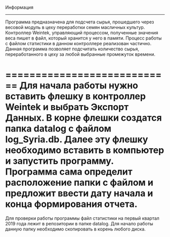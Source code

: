 Информация
________________________________________________

Программа предназначена для подсчета сырья, прошедшего через весовой модуль в цеху переработки семян масличных культур.
Контроллер Weintek, управляющий процессом, полученные значения веса пишет в файл, который хранится у него в памяти.
Процесс работы с файлом статистики в данном контроллере реализован частично.
Данная программа позволяет подсчитать количество сырья, переработанного в цеху за любой выбранные промежуток времени.

============================
Для начала работы нужно вставить флешку в контроллер Weintek и выбрать Экспорт Данных.
В корне флешки создатся папка datalog с файлом log_Syria.db. 
Далее эту флешку необходимо вставить в компьютер и запустить программу.
Программа сама определит расположение папки с файлом и предложит ввести дату начала и конца формирования отчета.
=============================


Для проверки работы программы файл статистики на первый квартал 2019 года лежит в репозитории в папке datalog.
Для начало работы данную папку необходимо скопировать в корень любого диска.
